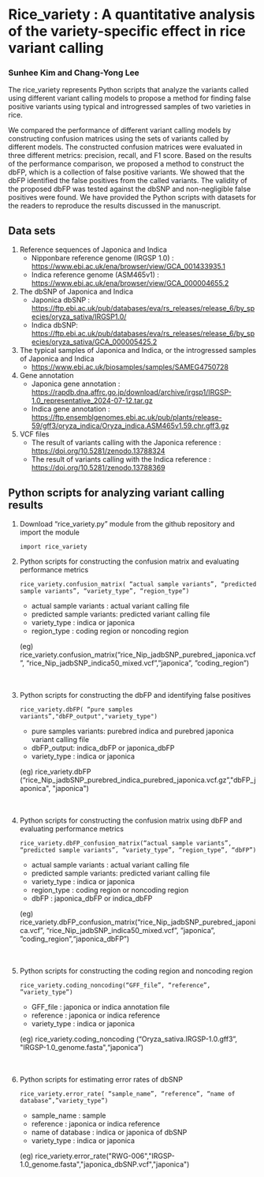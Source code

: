 # Rice_variety : A quantitative analysis of the variety-specific effect in rice variant calling   
### Sunhee Kim and Chang-Yong Lee    
The rice_variety represents Python scripts that analyze the variants called using different variant calling models to propose a method for finding false positive variants using typical and introgressed samples of two varieties in rice.    

We compared the performance of different variant calling models by constructing confusion matrices using the sets of variants called by different models. The constructed confusion matrices were evaluated in three different metrics: precision, recall, and F1 score. Based on the results of the performance comparison, we proposed a method to construct the dbFP, which is a collection of false positive variants. We showed that the dbFP identified the false positives from the called variants. The validity of the proposed dbFP was tested against the dbSNP and non-negligible false positives were found. We have provided the Python scripts with datasets for the readers to reproduce the results discussed in the manuscript.    

## Data sets
1.	Reference sequences of Japonica and Indica
    - Nipponbare reference genome (IRGSP 1.0) : https://www.ebi.ac.uk/ena/browser/view/GCA_001433935.1
    - Indica reference genome (ASM465v1) : https://www.ebi.ac.uk/ena/browser/view/GCA_000004655.2
2.	The dbSNP of Japonica and Indica
    - Japonica dbSNP : https://ftp.ebi.ac.uk/pub/databases/eva/rs_releases/release_6/by_species/oryza_sativa/IRGSP1.0/    
    - Indica dbSNP: https://ftp.ebi.ac.uk/pub/databases/eva/rs_releases/release_6/by_species/oryza_sativa/GCA_000005425.2    
3. 	The typical samples of Japonica and Indica, or the introgressed samples of Japonica and Indica
    - https://www.ebi.ac.uk/biosamples/samples/SAMEG4750728
4. Gene annotation
    - Japonica gene annotation : https://rapdb.dna.affrc.go.jp/download/archive/irgsp1/IRGSP-1.0_representative_2024-07-12.tar.gz    
    - Indica gene annotation  : https://ftp.ensemblgenomes.ebi.ac.uk/pub/plants/release-59/gff3/oryza_indica/Oryza_indica.ASM465v1.59.chr.gff3.gz    
6.	VCF files
    - The result of variants calling with the Japonica reference : https://doi.org/10.5281/zenodo.13788324
    - The result of variants calling with the Indica reference : https://doi.org/10.5281/zenodo.13788369

  
## Python scripts for analyzing variant calling results
1. Download “rice_variety.py” module from the github repository and import the module
    ```
    import rice_variety
    ```
3. Python scripts for constructing the confusion matrix and evaluating performance metrics    
    ```
   rice_variety.confusion_matrix( “actual sample variants”, “predicted sample variants”, “variety_type”, “region_type”)
    ```
    - actual sample variants : actual variant calling file
    - predicted sample variants: predicted variant calling file
    - variety_type : indica or japonica
    - region_type : coding region or noncoding region

   (eg) rice_variety.confusion_matrix(“rice_Nip_jadbSNP_purebred_japonica.vcf”, “rice_Nip_jadbSNP_indica50_mixed.vcf”,”japonica”, ”coding_region”)
<br><br><br>
4. Python scripts for constructing the dbFP and identifying false positives    
    ```
   rice_variety.dbFP( “pure samples variants”,"dbFP_output","variety_type")
    ```
    - pure samples variants: purebred indica and purebred japonica variant calling file
    - dbFP_output: indica_dbFP or japonica_dbFP
    - variety_type : indica or japonica

    (eg) rice_variety.dbFP (“rice_Nip_jadbSNP_purebred_indica_purebred_japonica.vcf.gz”,"dbFP_japonica", "japonica")
<br><br><br>

5. Python scripts for constructing the confusion matrix using dbFP and evaluating performance metrics
    ```
    rice_variety.dbFP_confusion_matrix(“actual sample variants”, “predicted sample variants”, “variety_type”, “region_type”, “dbFP”)
    ```
    - actual sample variants : actual variant calling file
    - predicted sample variants: predicted variant calling file
    - variety_type : indica or japonica
    - region_type : coding region or noncoding region
    - dbFP : japonica_dbFP or indica_dbFP
  
    (eg) rice_variety.dbFP_confusion_matrix(“rice_Nip_jadbSNP_purebred_japonica.vcf”, “rice_Nip_jadbSNP_indica50_mixed.vcf”, ”japonica”, ”coding_region”,“japonica_dbFP”)
<br><br><br>

6.  Python scripts for constructing the coding region and noncoding region
    ```
    rice_variety.coding_noncoding(“GFF_file”, “reference”, ”variety_type”)
    ```
    - GFF_file : japonica or indica annotation file
    - reference : japonica or indica reference 
    - variety_type : indica or japonica
  
    (eg) rice_variety.coding_noncoding (“Oryza_sativa.IRGSP-1.0.gff3”, "IRGSP-1.0_genome.fasta",“japonica”)
<br><br><br>
  
7. Python scripts for estimating error rates of dbSNP     
    ```
   rice_variety.error_rate( “sample_name”, “reference”, “name of database”,”variety_type”)
    ```
    - sample_name : sample
    - reference : japonica or indica reference 
    - name of database : indica or japonica of dbSNP
    - variety_type : indica or japonica

    (eg) rice_variety.error_rate("RWG-006","IRGSP-1.0_genome.fasta","japonica_dbSNP.vcf","japonica")
